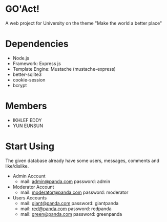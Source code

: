 # GO'Act!
A web project for University on the theme "Make the world a better place"

# Dependencies
- Node.js
- Framework: Express js
- Template Engine: Mustache (mustache-express)
- better-sqlite3
- cookie-session
- bcrypt

# Members
- IKHLEF EDDY
- YUN EUNSUN

# Start Using
The given database already have some users, messages, comments and like/dislike.
- Admin Account
	- mail: admin@panda.com 	password: admin
- Moderator Account
	- mail: moderator@panda.com 	password: moderator
- Users Accounts
	- mail: giant@panda.com 	password: giantpanda
	- mail: red@panda.com 	password: redpanda
	- mail: green@panda.com 	password: greenpanda
